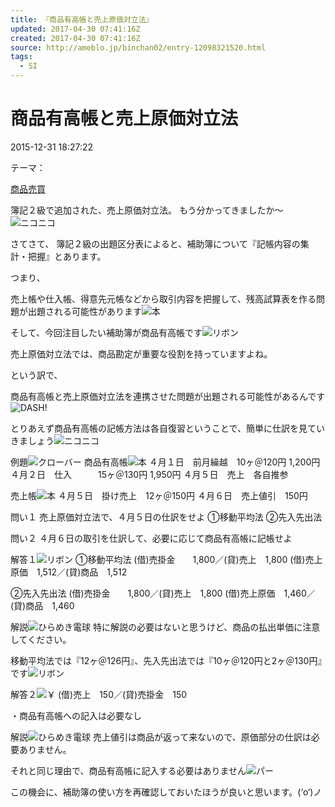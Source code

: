 ```yaml
---
title: 『商品有高帳と売上原価対立法』
updated: 2017-04-30 07:41:16Z
created: 2017-04-30 07:41:16Z
source: http://ameblo.jp/binchan02/entry-12098321520.html
tags:
  - SI
---
```


# 商品有高帳と売上原価対立法

 2015-12-31 18:27:22

テーマ：

[商品売買](http://ameblo.jp/binchan02/theme-10051600762.html)

簿記２級で追加された、売上原価対立法。
もう分かってきましたか～![ニコニコ](../_resources/139.gif)

さてさて、
簿記２級の出題区分表によると、補助簿について『記帳内容の集計・把握』とあります。

つまり、

売上帳や仕入帳、得意先元帳などから取引内容を把握して、残高試算表を作る問題が出題される可能性があります![本](../_resources/240.gif)

そして、今回注目したい補助簿が商品有高帳です![リボン](../_resources/169.gif)

売上原価対立法では、商品勘定が重要な役割を持っていますよね。

という訳で、

商品有高帳と売上原価対立法を連携させた問題が出題される可能性があるんです![DASH!](../_resources/178.gif)

とりあえず商品有高帳の記帳方法は各自復習ということで、簡単に仕訳を見ていきましょう![ニコニコ](../_resources/139.gif)

例題![クローバー](../_resources/332.gif)
商品有高帳![本](../_resources/240.gif)
４月１日　前月繰越　10ヶ＠120円 1,200円
４月２日　仕入　　　15ヶ＠130円 1,950円
４月５日　売上　各自推参

売上帳![本](../_resources/240.gif)
４月５日　掛け売上　12ヶ＠150円
４月６日　売上値引　150円

問い１
売上原価対立法で、４月５日の仕訳をせよ
①移動平均法
②先入先出法

問い２
４月６日の取引を仕訳して、必要に応じて商品有高帳に記帳せよ

解答１![リボン](../_resources/169.gif)
①移動平均法
(借)売掛金　　1,800／(貸)売上　1,800
(借)売上原価　1,512／(貸)商品　1,512

②先入先出法
(借)売掛金　　1,800／(貸)売上　1,800
(借)売上原価　1,460／(貸)商品　1,460

解説![ひらめき電球](../_resources/089.gif)
特に解説の必要はないと思うけど、商品の払出単価に注意してください。

移動平均法では『12ヶ＠126円』、先入先出法では『10ヶ＠120円と2ヶ＠130円』です![リボン](../_resources/169.gif)

解答２![￥](../_resources/258.gif)
(借)売上　150／(貸)売掛金　150

・商品有高帳への記入は必要なし

解説![ひらめき電球](../_resources/089.gif)
売上値引は商品が返って来ないので、原価部分の仕訳は必要ありません。

それと同じ理由で、商品有高帳に記入する必要はありません![パー](../_resources/106.gif)

この機会に、補助簿の使い方を再確認しておいたほうが良いと思います。(‘o‘)ノ